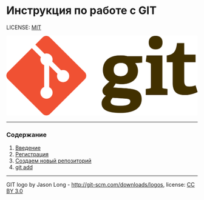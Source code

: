 # Инструкция по работе с GIT


LICENSE: [MIT](./license.md)

![git-logo](./assets/Git-logo.svg.png)

---

### Содержание
1. [Введение](./introduction.md)
2. [Регистрация](./sign_up.md)
3. [Создаем новый репозиторий](./repository.md)
2. [git add](./add.md) 





---
GIT logo by Jason Long - http://git-scm.com/downloads/logos,
license: [CC BY 3.0](https://creativecommons.org/licenses/by/3.0/)